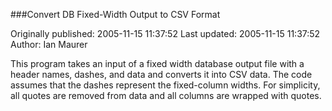 ###Convert DB Fixed-Width Output to CSV Format

Originally published: 2005-11-15 11:37:52
Last updated: 2005-11-15 11:37:52
Author: Ian Maurer

This program takes an input of a fixed width database output file with a header names, dashes, and data and converts it into CSV data. The code assumes that the dashes represent the fixed-column widths. For simplicity, all quotes are removed from data and all columns are wrapped with quotes.